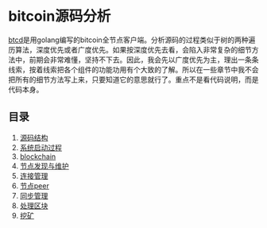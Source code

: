 
# bitcoin源码分析

[btcd][2]是用golang编写的bitcoin全节点客户端。分析源码的过程类似于树的两种遍历算法，深度优先或者广度优先。如果按深度优先去看，会陷入非常复杂的细节方法中，前期会非常难懂，坚持不下去。因此，我会先以广度优先为主，理出一条条线索，按着线索把各个组件的功能功用有个大致的了解。所以在一些章节中我不会把所有的细节方法写上来，只要知道它的意思就行了。重点不是看代码说明，而是代码本身。

## 目录

1. [源码结构](btcd_1.md)
2. [系统启动过程](btcd_2.md)
3. [blockchain](btcd_3.md)
4. [节点发现与维护](btcd_4.md)
5. [连接管理](btcd_5.md)
6. [节点peer](btcd_6.md)
7. [同步管理](btcd_7.md)
8. [处理区块](btcd_8.md)
9. [挖矿](btcd_9.md)

[1]:<https://github.com/bitcoinbook/bitcoinbook>
[2]:<https://github.com/btcsuite/btcd>